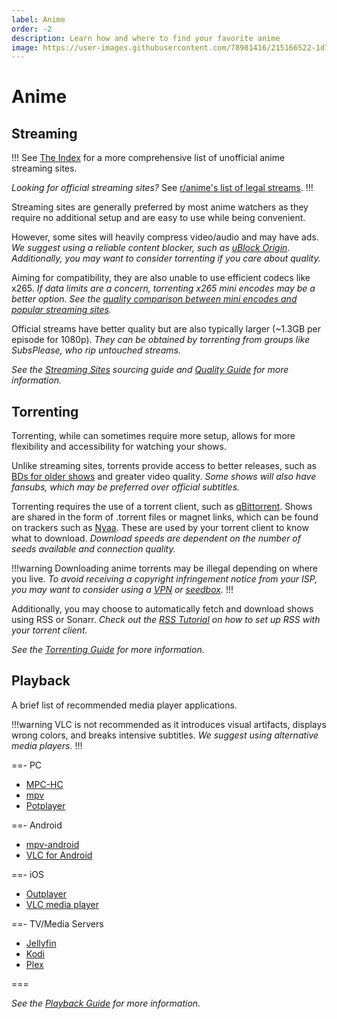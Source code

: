 ```yaml
---
label: Anime
order: -2
description: Learn how and where to find your favorite anime
image: https://user-images.githubusercontent.com/78981416/215166522-1d7358e8-bec2-4a54-a9ec-71deab646e56.gif
---
```


# Anime

## Streaming

!!!
See [The Index](https://theindex.moe) for a more comprehensive list of unofficial anime streaming sites.

*Looking for official streaming sites?* See [r/anime's list of legal streams](https://www.reddit.com/r/anime/wiki/legal_streams).
!!!

Streaming sites are generally preferred by most anime watchers as they require no additional setup and are easy to use while being convenient.

However, some sites will heavily compress video/audio and may have ads. *We suggest using a reliable content blocker, such as [uBlock Origin](https://ublockorigin.com). Additionally, you may want to consider torrenting if you care about quality.*

Aiming for compatibility, they are also unable to use efficient codecs like x265. *If data limits are a concern, torrenting x265 mini encodes may be a better option. See the [quality comparison between mini encodes and popular streaming sites](https://slow.pics/c/pjYaqdnr).*

Official streams have better quality but are also typically larger (~1.3GB per episode for 1080p). *They can be obtained by torrenting from groups like SubsPlease, who rip untouched streams.*

*See the [Streaming Sites](/sourcing/streaming/) sourcing guide and [Quality Guide](/guides/quality) for more information.*

## Torrenting

Torrenting, while can sometimes require more setup, allows for more flexibility and accessibility for watching your shows.

Unlike streaming sites, torrents provide access to better releases, such as [BDs for older shows](/guides/quality/#bd-vs-web) and greater video quality. *Some shows will also have fansubs, which may be preferred over official subtitles.*

Torrenting requires the use of a torrent client, such as [qBittorrent](https://www.qbittorrent.org/download). Shows are shared in the form of .torrent files or magnet links, which can be found on trackers such as [Nyaa](https://nyaa.si). These are used by your torrent client to know what to download. *Download speeds are dependent on the number of seeds available and connection quality.*

!!!warning
Downloading anime torrents may be illegal depending on where you live. *To avoid receiving a copyright infringement notice from your ISP, you may want to consider using a [VPN](/getting-started/torrenting#vpn) or [seedbox](/guides/torrenting#what-is-a-seedbox).*
!!!

Additionally, you may choose to automatically fetch and download shows using RSS or Sonarr. *Check out the [RSS Tutorial](/tutorials/rss) on how to set up RSS with your torrent client.*

*See the [Torrenting Guide](/guides/torrenting) for more information.*

## Playback

A brief list of recommended media player applications.

!!!warning
VLC is not recommended as it introduces visual artifacts, displays wrong colors, and breaks intensive subtitles. *We suggest using alternative media players.*
!!!

==- PC
- [MPC-HC](https://github.com/clsid2/mpc-hc/releases)
- [mpv](https://mpv.io/installation/)
- [Potplayer](https://potplayer.daum.net)

==- Android
- [mpv-android](https://play.google.com/store/apps/details?id=is.xyz.mpv)
- [VLC for Android](https://play.google.com/store/apps/details?id=org.videolan.vlc)

==- iOS
- [Outplayer](https://apps.apple.com/app/outplayer/id1449923287)
- [VLC media player](https://apps.apple.com/app/vlc-media-player/id650377962)

==- TV/Media Servers
- [Jellyfin](https://jellyfin.org)
- [Kodi](https://kodi.tv)
- [Plex](https://www.plex.tv)

===

*See the [Playback Guide](/guides/playback) for more information.*
